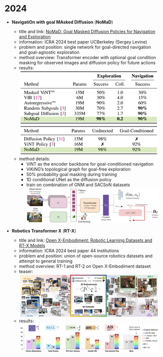 # 2024
* **NavigatiOn with goal MAsked Diffusion** (**NoMaD**)
  * title and link: [NoMaD: Goal Masked Diffusion Policies for Navigation and Exploration](https://arxiv.org/abs/2310.07896)
  * information: ICRA 2024 best paper UCBerkeley (Sergey Levine)
  * problem and position: single network for goal-directed navigation and goal-agnostic exploration
  * method overview: Transformer encoder with optional goal condition masking for observed images and diffusion policy for future actions
  * results: 
    ![NoMaD_result1](assets/2024/NoMaD_result1.png)
    ![NoMaD_result2](assets/2024/NoMaD_result2.png)
  * method details: 
    * ViNT as the encoder backbone for goal-conditioned navigation
    * ViKiNG’s topological graph for goal-free exploration
    * 50% probability goal masking during training
    * 1D conditional UNet as the diffusion policy
    * train on combination of GNM and SACSoN datasets
    ![NoMaD_method](assets/2024/NoMaD_method.png)

* **Robotics Transformer X** (**RT-X**)
  * title and link: [Open X-Embodiment: Robotic Learning Datasets and RT-X Models](https://arxiv.org/abs/2310.08864)
  * information: ICRA 2024 best paper 44 institutions
  * problem and position: union of open-source robotics datasets and attempt to general training
  * method overview: RT-1 and RT-2 on Open X-Embodiment dataset
  * teaser: 
    ![RT-X_teaser](assets/2024/RT-X_teaser.png)
  * results: 
    ![RT-X_result](assets/2024/RT-X_result.png)
